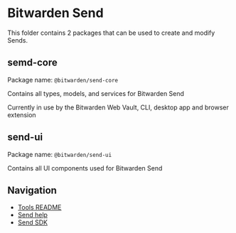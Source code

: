 # Bitwarden Send

This folder contains 2 packages that can be used to create and modify Sends.

## semd-core

Package name: `@bitwarden/send-core`

Contains all types, models, and services for Bitwarden Send

Currently in use by the Bitwarden Web Vault, CLI, desktop app and browser extension

## send-ui

Package name: `@bitwarden/send-ui`

Contains all UI components used for Bitwarden Send

## Navigation

- [Tools README](../README.md)
- [Send help](https://bitwarden.com/help/about-send/)
- [Send SDK](https://github.com/bitwarden/sdk-internal/tree/main/crates/bitwarden-send)
